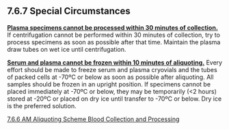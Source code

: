 ## 7.6.7 Special Circumstances

**<u>Plasma specimens cannot be processed within 30 minutes of collection.</u>**  If centrifugation cannot be performed within 30 minutes of collection, try to process specimens as soon as possible after that time. Maintain the plasma draw tubes on wet ice until centrifugation.

**<u>Serum and plasma cannot be frozen within 10 minutes of aliquoting.</u>** Every effort should be made to freeze serum and plasma cryovials and the tubes of packed cells at -70ºC or below as soon as possible after aliquoting.  All samples should be frozen in an upright position.  If specimens cannot be placed immediately at -70ºC or below, they may be temporarily (<2 hours) stored at -20ºC or placed on dry ice until transfer to -70ºC or below.  Dry ice is the preferred solution.


<div class="center">
<div class="btn-group">
  <a href=":pages_path:/manuals/blood-collection-processing/7-06-06-am-aliquoting-scheme.md" class="btn btn-default">
    <span class="glyphicon glyphicon-chevron-left"></span>
    7.6.6 AM Aliquoting Scheme
  </a>

  <a href=":pages_path:/manuals/blood-collection-processing" class="btn btn-default">
    <span class="glyphicon glyphicon-chevron-up"></span>
    Blood Collection and Processing
  </a>
</div>
</div>

